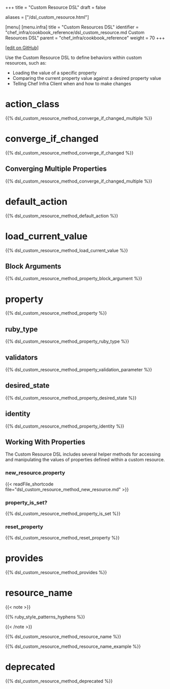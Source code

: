 +++
title = "Custom Resource DSL"
draft = false

aliases = ["/dsl_custom_resource.html"]

[menu]
  [menu.infra]
    title = "Custom Resources DSL"
    identifier = "chef_infra/cookbook_reference/dsl_custom_resource.md Custom Resources DSL"
    parent = "chef_infra/cookbook_reference"
    weight = 70
+++

[\[edit on GitHub\]](https://github.com/chef/chef-web-docs/blob/master/content/dsl_custom_resource.md)

Use the Custom Resource DSL to define behaviors within custom resources, such as:

-   Loading the value of a specific property
-   Comparing the current property value against a desired property value
-   Telling Chef Infra Client when and how to make changes

action_class
=============

{{% dsl_custom_resource_method_converge_if_changed_multiple %}}

converge_if_changed
=====================

{{% dsl_custom_resource_method_converge_if_changed %}}

Converging Multiple Properties
-------------------

{{% dsl_custom_resource_method_converge_if_changed_multiple %}}

default_action
===============

{{% dsl_custom_resource_method_default_action %}}

load_current_value
====================

{{% dsl_custom_resource_method_load_current_value %}}

Block Arguments
--------

{{% dsl_custom_resource_method_property_block_argument %}}

property
========

{{% dsl_custom_resource_method_property %}}

ruby_type
----------

{{% dsl_custom_resource_method_property_ruby_type %}}

validators
----------

{{% dsl_custom_resource_method_property_validation_parameter %}}

desired_state
--------------

{{% dsl_custom_resource_method_property_desired_state %}}

identity
--------

{{% dsl_custom_resource_method_property_identity %}}

Working With Properties
--------

The Custom Resource DSL includes several helper methods for accessing and manipulating the values of properties defined within a custom resource.

### new_resource.property

{{< readFile_shortcode file="dsl_custom_resource_method_new_resource.md" >}}

### property_is_set?

{{% dsl_custom_resource_method_property_is_set %}}

### reset_property

{{% dsl_custom_resource_method_reset_property %}}

provides
========

{{% dsl_custom_resource_method_provides %}}

resource_name
==============

{{< note >}}

{{% ruby_style_patterns_hyphens %}}

{{< /note >}}

{{% dsl_custom_resource_method_resource_name %}}

{{% dsl_custom_resource_method_resource_name_example %}}

deprecated
==========

{{% dsl_custom_resource_method_deprecated %}}
